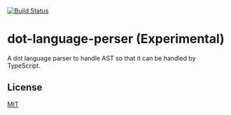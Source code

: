 [![Build Status](https://travis-ci.com/kamiazya/dot-language-perser.svg?branch=master)](https://travis-ci.com/kamiazya/dot-language-perser)

# dot-language-perser (Experimental)

A dot language parser to handle AST so that it can be handled by TypeScript.

## License

[MIT](https://choosealicense.com/licenses/mit/)
